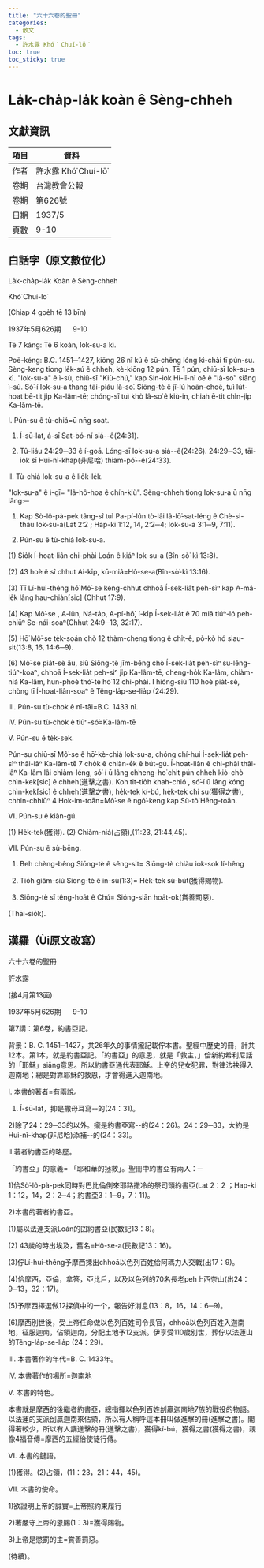```yaml
---
title: "六十六卷的聖冊"
categories:
  - 散文
tags:
  - 許水露 Khó͘ Chuí-lō͘
toc: true
toc_sticky: true
---
```


# La̍k-cha̍p-la̍k koàn ê Sèng-chheh

## 文獻資訊

| 項目 | 資料 |
|---|---|
| 作者 | 許水露 Khó͘ Chuí-lō͘ |
| 卷期 | 台灣教會公報 |
| 卷期 | 第626號 |
| 日期 | 1937/5 |
| 頁數 | 9-10 |

## 白話字（原文數位化）

La̍k-cha̍p-la̍k Koàn ê Sèng-chheh

Khó͘ Chuí-lō͘

(Chiap 4 goe̍h tē 13 bīn)

1937年5月626期      9-10

Tē 7 káng: Tē 6 koàn, Iok-su-a kì.

Poē-kéng: B.C. 1451─1427, kiōng 26 nî kú ê sū-chêng lóng kì-chài tī pún-su. Sèng-keng tiong le̍k-sú ê chheh, kè-kiōng 12 pún. Tē 1 pún, chiū-sī Iok-su-a kì. "Iok-su-a" ê ì-sù, chiū-sī "Kiù-chú," kap Sin-iok Hi-lî-nî oē ê "Iâ-so͘" siāng ì-sù. Só͘-í Iok-su-a thang tāi-piáu Iâ-so͘. Siōng-tè ê jî-lú hoān-choē, tuì lu̍t-hoat bē-tit ji̍p Ka-lâm-tē; chóng-sī tuì khò Iâ-so͘ ê kiù-in, chiah ē-tit chìn-ji̍p Ka-lâm-tē.

I. Pún-su ê tù-chiá=ū nn̄g soat.

1) Í-sū-lat, á-sī Sat-bó-ní siá--ê(24:31).

2) Tû-liáu 24:29─33 ê í-goā. Lóng-sī Iok-su-a siá--ê(24:26). 24:29─33, tāi-iok sī Hui-nî-khap(非尼哈) thiam-pó͘--ê(24:33).

II. Tù-chiá Iok-su-a ê lio̍k-le̍k.

"Iok-su-a" ê ì-gī= "Iâ-hô-hoa ê chín-kiù". Sèng-chheh tiong Iok-su-a ū nn̄g lâng:─

1) Kap Sò-lô-pà-pek tâng-sî tuì Pa-pí-lûn tò-lâi Iâ-lō͘-sat-léng ê Chè-si-thâu Iok-su-a(Lat 2:2 ; Hap-ki 1:12, 14, 2:2─4; Iok-su-a 3:1─9, 7:11).

2) Pún-su ê tù-chiá Iok-su-a.

(1) Sio̍k Í-hoat-liân chi-phài Loán ê kiáⁿ Iok-su-a (Bîn-sò͘-kì 13:8).

(2) 43 hoè ê sî chhut Ai-ki̍p, kū-miâ=Hô-se-a(Bîn-sò͘-kì 13:16).

(3) Tī Lí-hui-thêng hō͘ Mô͘-se kéng-chhut chhoā Í-sek-lia̍t peh-sìⁿ kap A-má-le̍k lâng hau-chiàn[sic] (Chhut 17:9).

(4) Kap Mô͘-se , A-lûn, Ná-ta̍p, A-pí-hō͘, í-ki̍p Í-sek-lia̍t ê 70 miâ tiúⁿ-ló peh-chiūⁿ Se-nái-soaⁿ(Chhut 24:9─13, 32:17).

(5) Hō͘ Mô͘-se te̍k-soán chò 12 thàm-cheng tiong ê chi̍t-ê, pò-kò hó siau-sit(13:8, 16, 14:6─9).

(6) Mô͘-se pia̍t-sè āu, siū Siōng-tè jīm-bēng chò Í-sek-lia̍t peh-sìⁿ su-lēng-tiúⁿ-koaⁿ, chhoā Í-sek-lia̍t peh-sìⁿ ji̍p Ka-lâm-tē, cheng-ho̍k Ka-lâm, chiàm-niá Ka-lâm, hun-phoè thó͘-tē hō͘ 12 chi-phài. I hióng-siū 110 hoè pia̍t-sè, chòng tī Í-hoat-liân-soaⁿ ê Têng-la̍p-se-lia̍p (24:29).

III. Pún-su tù-chok ê nî-tāi=B.C. 1433 nî.

IV. Pún-su tù-chok ê tiûⁿ-só͘=Ka-lâm-tē

V. Pún-su ê te̍k-sek.

Pún-su chiū-sī Mô͘-se ê hō͘-kè-chiá Iok-su-a, chóng chí-hui Í-sek-lia̍t peh-sìⁿ thâi-iâⁿ Ka-lâm-tē 7 cho̍k ê chiàn-e̍k ê bu̍t-gú. Í-hoat-liân ê chi-phài thâi-iâⁿ Ka-lâm lâi chiàm-léng, só͘-í ū lâng chheng-ho͘ chit pún chheh kiò-chò chìn-kek[sic] ê chheh(進擊之書). Koh tit-tio̍h khah-chió , só͘-í ū lâng kóng chìn-kek[sic] ê chheh(進擊之書), he̍k-tek kí-bú, he̍k-tek chi su(獲得之書), chhin-chhiūⁿ 4 Hok-im-toān=Mô͘-se ê ngó͘-keng kap Sù-tô͘ Hēng-toān.

VI. Pún-su ê kiàn-gú.

(1) He̍k-tek(獲得). (2) Chiàm-niá(占領),(11:23, 21:44,45).

VII. Pún-su ê sù-bēng.

1) Beh chèng-bêng Siōng-tè ê sêng-si̍t= Siōng-tè chiàu iok-sok lí-hêng

2) Tio̍h giâm-siú Siōng-tè ê in-sù(1:3)= He̍k-tek sù-bu̍t(獲得賜物).

3) Siōng-tè sī têng-hoa̍t ê Chú= Sióng-siān hoa̍t-ok(賞善罰惡).

(Thāi-sio̍k).

## 漢羅（Ùi原文改寫）

六十六卷的聖冊

許水露

(接4月第13面)

1937年5月626期      9-10

第7講：第6卷，約書亞記。

背景：B. C. 1451─1427，共26年久的事情攏記載佇本書。聖經中歷史的冊，計共12本。第1本，就是約書亞記。「約書亞」的意思，就是「救主，」佮新約希利尼話的「耶穌」siāng意思。所以約書亞通代表耶穌。上帝的兒女犯罪，對律法袂得入迦南地；總是對靠耶穌的救恩，才會得進入迦南地。

I. 本書的著者=有兩說。

1) Í-sū-lat，抑是撒母耳寫--的(24：31)。

2)除了24：29─33的以外。攏是約書亞寫--的(24：26)。24：29─33，大約是Hui-nî-khap(非尼哈)添補--的(24：33)。

II.著者約書亞的略歷。

「約書亞」的意義= 「耶和華的拯救」。聖冊中約書亞有兩人：─

1)佮Sò͘-lô-pà-pek同時對巴比倫倒來耶路撒冷的祭司頭約書亞(Lat 2：2 ；Hap-ki 1：12，14，2：2─4；約書亞3：1─9，7：11)。

2)本書的著者約書亞。

(1)屬以法連支派Loán的囝約書亞(民數記13：8)。

(2) 43歲的時出埃及，舊名=Hô-se-a(民數記13：16)。

(3)佇Lí-hui-thêng予摩西揀出chhoā以色列百姓佮阿瑪力人交戰(出17：9)。

(4)佮摩西，亞倫，拿答，亞比戶，以及以色列的70名長老peh上西奈山(出24：9─13，32：17)。

(5)予摩西擇選做12探偵中的一个，報告好消息(13：8，16，14：6─9)。

(6)摩西別世後，受上帝任命做以色列百姓司令長官，chhoā以色列百姓入迦南地，征服迦南，佔領迦南，分配土地予12支派。伊享受110歲別世，葬佇以法蓮山的Têng-la̍p-se-lia̍p (24：29)。

III. 本書著作的年代=B. C. 1433年。

IV. 本書著作的場所=迦南地

V. 本書的特色。

本書就是摩西的後繼者約書亞，總指揮以色列百姓刣贏迦南地7族的戰役的物語。以法蓮的支派刣贏迦南來佔領，所以有人稱呼這本冊叫做進擊的冊(進擊之書)。閣得著較少，所以有人講進擊的冊(進擊之書)，獲得kí-bú，獲得之書(獲得之書)，親像4福音傳=摩西的五經佮使徒行傳。

VI. 本書的鍵語。

(1)獲得。(2)占領，(11：23，21：44，45)。

VII. 本書的使命。

1)欲證明上帝的誠實=上帝照約束履行

2)著嚴守上帝的恩賜(1：3)=獲得賜物。

3)上帝是懲罰的主=賞善罰惡。

(待續)。
